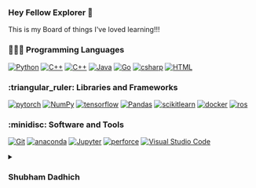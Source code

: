 ### Hey Fellow Explorer 👋

This is my Board of things I've loved learning!!!

<h3>👩🏻‍💻 Programming Languages</h3>
  <p>
      <a href="#"><img alt="Python" src="https://img.shields.io/badge/Python-14354C.svg?logo=python&logoColor=white"></a>
      <a href="#"><img alt="C++" src="https://img.shields.io/badge/C%2B%2B-1572B6.svg?logo=C%2B%2B&logoColor=white"></a>
      <a href="#"><img alt="C++" src="https://img.shields.io/badge/C-67A5DB.svg?logo=C&logoColor=white"></a>
      <a href="#"><img alt="Java" src="https://custom-icon-badges.demolab.com/badge/Java-EB6E4b.svg?logo=java&logoColor=white"></a>
      <a href="#"><img alt="Go" src="https://img.shields.io/badge/Go-77E868.svg?logo=Go&logoColor=white"></a>
      <a href="#"><img alt="csharp" src="https://img.shields.io/badge/C%23-512BD4.svg?logo=csharp&logoColor=white"></a>
      <a href="#"><img alt="HTML" src="https://img.shields.io/badge/HTML-E34F26.svg?logo=html5&logoColor=white"></a>
  </p>



<h3>:triangular_ruler: Libraries and Frameworks</h3>

  <p>
      <a href="#"><img alt="pytorch" src="https://img.shields.io/badge/PyTorch-EE4C2C.svg?logo=pytorch&logoColor=white"></a>
      <a href="#"><img alt="NumPy" src="https://img.shields.io/badge/Numpy-013243.svg?logo=numpy&logoColor=white"></a>
      <a href="#"><img alt="tensorflow" src="https://img.shields.io/badge/TensorFlow-FF6F00.svg?logo=tensorflow&logoColor=white"></a>
      <a href="#"><img alt="Pandas" src="https://img.shields.io/badge/Pandas-150458.svg?logo=pandas&logoColor=white"></a>
      <a href="#"><img alt="scikitlearn" src="https://img.shields.io/badge/ScikitLearn-F7931E.svg?logo=scikitlearn&logoColor=white"></a>
      <a href="#"><img alt="docker" src="https://img.shields.io/badge/Docker-2496ED.svg?logo=docker&logoColor=white"></a>
      <a href="#"><img alt="ros" src="https://img.shields.io/badge/ROS-22314E.svg?logo=ros&logoColor=white"></a>
  </p>
  
<h3>:minidisc: Software and Tools</h3>

  <p>
      <a href="#"><img alt="Git" src="https://img.shields.io/badge/Git-F05033.svg?logo=git&logoColor=white"></a>
      <a href="#"><img alt="anaconda" src="https://img.shields.io/badge/Anaconda-44A833.svg?logo=anaconda&logoColor=white"></a>
      <!--<a href="#"><img alt="GitHub Desktop" src="https://img.shields.io/badge/GitHub%20Desktop-8034A9.svg?logo=github&logoColor=white"></a>-->
      <a href="#"><img alt="Jupyter" src="https://img.shields.io/badge/Jupyter-F37626.svg?logo=Jupyter&logoColor=white"></a>
      <a href="#"><img alt="perforce" src="https://img.shields.io/badge/Perforce-404040.svg?logo=perforce&logoColor=white"></a>
      <a href="#"><img alt="Visual Studio Code" src="https://img.shields.io/badge/Visual%20Studio%20Code-0078d7.svg?logo=visual-studio-code&logoColor=white"></a>
      <!--<a href="#"><img alt="Discord" src="https://img.shields.io/badge/-Discord-5865F2.svg?logo=discord&logoColor=white"></a>-->
  </p>

<details>
 <summary><h3>Shubham Dadhich</h3></summary>
   I am Shubham Dadhich

<!--
**shubhamdadhich/shubhamdadhich** is a ✨ _special_ ✨ repository because its `README.md` (this file) appears on your GitHub profile.

Here are some ideas to get you started:

- 🔭 I’m currently working on ...
- 🌱 I’m currently learning ...
- 👯 I’m looking to collaborate on ...
- 🤔 I’m looking for help with ...
- 💬 Ask me about ...
- 📫 How to reach me: ...
- 😄 Pronouns: ...
- ⚡ Fun fact: ...
-->

